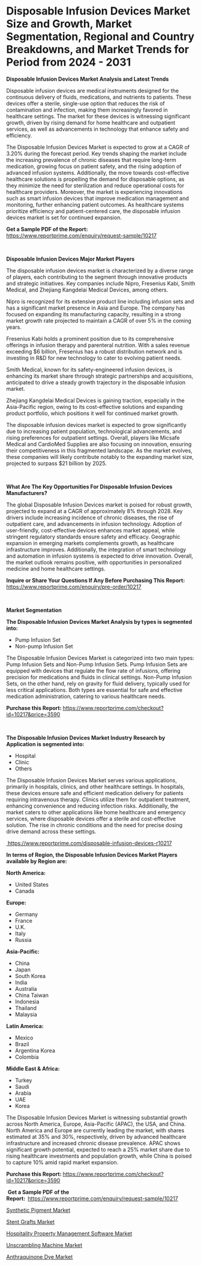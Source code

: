 <p><h1>Disposable Infusion Devices Market Size and Growth, Market Segmentation, Regional and Country Breakdowns, and Market Trends for Period from 2024 -  2031</h1></p><p><strong>Disposable Infusion Devices Market Analysis and Latest Trends</strong></p>
<p><p>Disposable infusion devices are medical instruments designed for the continuous delivery of fluids, medications, and nutrients to patients. These devices offer a sterile, single-use option that reduces the risk of contamination and infection, making them increasingly favored in healthcare settings. The market for these devices is witnessing significant growth, driven by rising demand for home healthcare and outpatient services, as well as advancements in technology that enhance safety and efficiency.</p><p>The Disposable Infusion Devices Market is expected to grow at a CAGR of 3.20% during the forecast period. Key trends shaping the market include the increasing prevalence of chronic diseases that require long-term medication, growing focus on patient safety, and the rising adoption of advanced infusion systems. Additionally, the move towards cost-effective healthcare solutions is propelling the demand for disposable options, as they minimize the need for sterilization and reduce operational costs for healthcare providers. Moreover, the market is experiencing innovations such as smart infusion devices that improve medication management and monitoring, further enhancing patient outcomes. As healthcare systems prioritize efficiency and patient-centered care, the disposable infusion devices market is set for continued expansion.</p></p>
<p><strong>Get a Sample PDF of the Report:&nbsp;</strong> <a href="https://www.reportprime.com/enquiry/request-sample/10217">https://www.reportprime.com/enquiry/request-sample/10217</a></p>
<p>&nbsp;</p>
<p><strong>Disposable Infusion Devices Major Market Players</strong></p>
<p><p>The disposable infusion devices market is characterized by a diverse range of players, each contributing to the segment through innovative products and strategic initiatives. Key companies include Nipro, Fresenius Kabi, Smith Medical, and Zhejiang Kangdelai Medical Devices, among others. </p><p>Nipro is recognized for its extensive product line including infusion sets and has a significant market presence in Asia and Europe. The company has focused on expanding its manufacturing capacity, resulting in a strong market growth rate projected to maintain a CAGR of over 5% in the coming years. </p><p>Fresenius Kabi holds a prominent position due to its comprehensive offerings in infusion therapy and parenteral nutrition. With a sales revenue exceeding $6 billion, Fresenius has a robust distribution network and is investing in R&D for new technology to cater to evolving patient needs.</p><p>Smith Medical, known for its safety-engineered infusion devices, is enhancing its market share through strategic partnerships and acquisitions, anticipated to drive a steady growth trajectory in the disposable infusion market.</p><p>Zhejiang Kangdelai Medical Devices is gaining traction, especially in the Asia-Pacific region, owing to its cost-effective solutions and expanding product portfolio, which positions it well for continued market growth.</p><p>The disposable infusion devices market is expected to grow significantly due to increasing patient population, technological advancements, and rising preferences for outpatient settings. Overall, players like Micsafe Medical and CardioMed Supplies are also focusing on innovation, ensuring their competitiveness in this fragmented landscape. As the market evolves, these companies will likely contribute notably to the expanding market size, projected to surpass $21 billion by 2025.</p></p>
<p>&nbsp;</p>
<p><strong>What Are The Key Opportunities For Disposable Infusion Devices Manufacturers?</strong></p>
<p><p>The global Disposable Infusion Devices market is poised for robust growth, projected to expand at a CAGR of approximately 8% through 2028. Key drivers include increasing incidence of chronic diseases, the rise of outpatient care, and advancements in infusion technology. Adoption of user-friendly, cost-effective devices enhances market appeal, while stringent regulatory standards ensure safety and efficacy. Geographic expansion in emerging markets complements growth, as healthcare infrastructure improves. Additionally, the integration of smart technology and automation in infusion systems is expected to drive innovation. Overall, the market outlook remains positive, with opportunities in personalized medicine and home healthcare settings.</p></p>
<p><strong>Inquire or Share Your Questions If Any Before Purchasing This Report:</strong> <a href="https://www.reportprime.com/enquiry/pre-order/10217">https://www.reportprime.com/enquiry/pre-order/10217</a></p>
<p>&nbsp;</p>
<p><strong>Market Segmentation</strong></p>
<p><strong>The Disposable Infusion Devices Market Analysis by types is segmented into:</strong></p>
<p><ul><li>Pump Infusion Set</li><li>Non-pump Infusion Set</li></ul></p>
<p><p>The Disposable Infusion Devices Market is categorized into two main types: Pump Infusion Sets and Non-Pump Infusion Sets. Pump Infusion Sets are equipped with devices that regulate the flow rate of infusions, offering precision for medications and fluids in clinical settings. Non-Pump Infusion Sets, on the other hand, rely on gravity for fluid delivery, typically used for less critical applications. Both types are essential for safe and effective medication administration, catering to various healthcare needs.</p></p>
<p><strong>Purchase this Report:&nbsp;</strong><a href="https://www.reportprime.com/checkout?id=10217&price=3590">https://www.reportprime.com/checkout?id=10217&price=3590</a></p>
<p>&nbsp;</p>
<p><strong>The Disposable Infusion Devices Market Industry Research by Application is segmented into:</strong></p>
<p><ul><li>Hospital</li><li>Clinic</li><li>Others</li></ul></p>
<p><p>The Disposable Infusion Devices Market serves various applications, primarily in hospitals, clinics, and other healthcare settings. In hospitals, these devices ensure safe and efficient medication delivery for patients requiring intravenous therapy. Clinics utilize them for outpatient treatment, enhancing convenience and reducing infection risks. Additionally, the market caters to other applications like home healthcare and emergency services, where disposable devices offer a sterile and cost-effective solution. The rise in chronic conditions and the need for precise dosing drive demand across these settings.</p></p>
<p><a href="https://www.reportprime.com/disposable-infusion-devices-r10217">&nbsp;https://www.reportprime.com/disposable-infusion-devices-r10217</a></p>
<p><strong>In terms of Region, the Disposable Infusion Devices Market Players available by Region are:</strong></p>
<p>
    <p> <strong> North America: </strong>
        <ul>
            <li>United States</li>
            <li>Canada</li>
        </ul>
        </p> 
    <p> <strong> Europe: </strong>
        <ul>
            <li>Germany</li>
            <li>France</li>
            <li>U.K.</li>
            <li>Italy</li>
            <li>Russia</li>
        </ul>
        </p> 
    <p> <strong> Asia-Pacific: </strong>
        <ul>
            <li>China</li>
            <li>Japan</li>
            <li>South Korea</li>
            <li>India</li>
            <li>Australia</li>
            <li>China Taiwan</li>
            <li>Indonesia</li>
            <li>Thailand</li>
            <li>Malaysia</li>
        </ul>
        </p> 
    <p> <strong> Latin America: </strong>
        <ul>
            <li>Mexico</li>
            <li>Brazil</li>
            <li>Argentina Korea</li>
            <li>Colombia</li>
        </ul>
        </p> 
    <p> <strong> Middle East & Africa: </strong>
        <ul>
            <li>Turkey</li>
            <li>Saudi</li>
            <li>Arabia</li>
            <li>UAE</li>
            <li>Korea</li>
        </ul>
    </p>
    </p>
<p><p>The Disposable Infusion Devices Market is witnessing substantial growth across North America, Europe, Asia-Pacific (APAC), the USA, and China. North America and Europe are currently leading the market, with shares estimated at 35% and 30%, respectively, driven by advanced healthcare infrastructure and increased chronic disease prevalence. APAC shows significant growth potential, expected to reach a 25% market share due to rising healthcare investments and population growth, while China is poised to capture 10% amid rapid market expansion.</p></p>
<p><strong>Purchase this Report: </strong><a href="https://www.reportprime.com/checkout?id=10217&price=3590">https://www.reportprime.com/checkout?id=10217&price=3590</a></p>
<p>&nbsp;<strong>Get a Sample PDF of the Report:&nbsp;&nbsp;</strong><a href="https://www.reportprime.com/enquiry/request-sample/10217">https://www.reportprime.com/enquiry/request-sample/10217</a></p>
<p><strong></strong></p>
<p><p><a href="https://issuu.com/reportprime-2/docs/synthetic-pigment-market-size-2030._bafd8b77f2a77e">Synthetic Pigment Market</a></p><p><a href="https://www.linkedin.com/pulse/stent-grafts-market-size-growing-cagr-52-report-covers-analysis-cs8if?trackingId=Mn8QUdFQRAGR3oWD8bmFYQ%3D%3D">Stent Grafts Market</a></p><p><a href="https://www.linkedin.com/pulse/hospitality-property-management-software-market-size-share-competitive-usopf?trackingId=7oKqDLbzSUahCybD7%2BPhUA%3D%3D">Hospitality Property Management Software Market</a></p><p><a href="https://medium.com/@ornellwebster/this-report-aims-to-provide-a-comprehensive-presentation-of-the-global-market-for-unscrambling-2219eb36190f">Unscrambling Machine Market</a></p><p><a href="https://issuu.com/reportprime-2/docs/anthraquinone-dye-market-size-2030._e2068c38f5b4c6">Anthraquinone Dye Market</a></p></p>